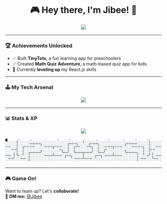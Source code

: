 <h1 align="center">🎮 Hey there, I'm Jibee! 👾</h1>

<p align="center">
  <img src="https://readme-typing-svg.herokuapp.com?font=Press+Start+2P&size=18&color=F7A90A&center=true&width=500&lines=Flutter+Developer;React.js+Learner;Gamifying+Education;Building+Fun+Apps!" />
</p>

---

### 🏆 Achievements Unlocked  
- ✅ Built **TinyTots**, a fun learning app for preschoolers  
- ✅ Created **Math Quiz Adventure**, a math-based quiz app for kids  
- 🔄 Currently **leveling up** my React.js skills  

---

### 🕹️ My Tech Arsenal  
<p align="center">
  <img src="https://skillicons.dev/icons?i=dart,flutter,firebase,git,js,react,vite,npm,nodejs,mysql,figma,tailwind,bootstrap,css,html,java,laravel,python,cpp,csharp" />
</p>


---

### 📊 Stats & XP  
<p align="center">
  <img src="https://github-readme-stats.vercel.app/api?username=DarcMattz&show_icons=true&theme=tokyonight" />
</p>
<picture>
  <source media="(prefers-color-scheme: dark)" srcset="https://raw.githubusercontent.com/DarcMattz/DarcMattz/output/pacman-contribution-graph-dark.svg">
  <source media="(prefers-color-scheme: light)" srcset="https://raw.githubusercontent.com/DarcMattz/DarcMattz/output/pacman-contribution-graph.svg">
  <img alt="pacman contribution graph" src="https://raw.githubusercontent.com/DarcMattz/DarcMattz/output/pacman-contribution-graph.svg">
</picture>

---

### 🎮 Game On!  
Want to team up? Let's **collaborate!**  
📩 **DM me:** [@Jibee](johnvirgilcarvajal@gmail.com)  
